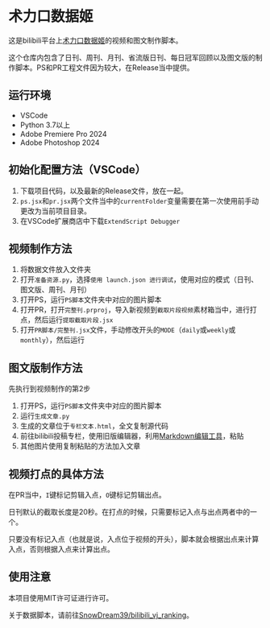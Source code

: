 # 术力口数据姬

这是bilibili平台上[术力口数据姬](https://space.bilibili.com/3546611315640327)的视频和图文制作脚本。

这个仓库内包含了日刊、周刊、月刊、省流版日刊、每日冠军回顾以及图文版的制作脚本。PS和PR工程文件因为较大，在Release当中提供。

## 运行环境

- VSCode
- Python 3.7以上
- Adobe Premiere Pro 2024
- Adobe Photoshop 2024 

## 初始化配置方法（VSCode）

1. 下载项目代码，以及最新的Release文件，放在一起。
2. `ps.jsx`和`pr.jsx`两个文件当中的`currentFolder`变量需要在第一次使用前手动更改为当前项目目录。
3. 在VSCode扩展商店中下载`ExtendScript Debugger`

## 视频制作方法

1. 将数据文件放入文件夹
2. 打开`准备资源.py`，选择`使用 launch.json 进行调试`，使用对应的模式（日刊、图文版、周刊、月刊）
3. 打开PS，运行`PS脚本`文件夹中对应的图片脚本
4. 打开PR，打开`完整刊.prproj`，导入新视频到`截取片段视频`素材箱当中，进行打点，然后运行`提取截取片段.jsx`
5. 打开`PR脚本/完整刊.jsx`文件，手动修改开头的`MODE`（`daily`或`weekly`或`monthly`），然后运行


## 图文版制作方法

先执行到视频制作的第2步
1. 打开PS，运行`PS脚本`文件夹中对应的图片脚本
2. 运行`生成文章.py`
3. 生成的文章位于`专栏文本.html`，全文复制源代码
4. 前往bilibili投稿专栏，使用旧版编辑器，利用[Markdown编辑工具](https://github.com/LuckyPuppy514/Bilibili-Markdown)，粘贴
5. 其他图片使用复制粘贴的方法加入文章

## 视频打点的具体方法

在PR当中，`I`键标记剪辑入点，`O`键标记剪辑出点。

日刊默认的截取长度是20秒。在打点的时候，只需要标记入点与出点两者中的一个。

只要没有标记入点（也就是说，入点位于视频的开头），脚本就会根据出点来计算入点，否则根据入点来计算出点。

## 使用注意

本项目使用MIT许可证进行许可。

关于数据脚本，请前往[SnowDream39/bilibili_vj_ranking](https://github.com/SnowDream39/bilibili_vj_ranking)。


